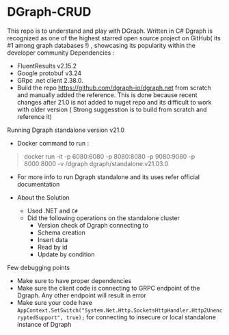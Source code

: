 # DGraph-CRUD
This repo is to understand and play with DGraph. Written in C#
Dgraph is recognized as one of the highest starred open source project on GitHub( its #1 among graph databases !) , showcasing its popularity within the developer community
Dependencies :
- FluentResults v2.15.2
- Google protobuf v3.24
- GRpc .net client 2.38.0. 
- Build the repo https://github.com/dgraph-io/dgraph.net from scratch and manually added the reference. This is done because recent changes after 21.0 is not added to nuget repo and its difficult to work with older version ( Strong suggesstion is to build from scratch and reference it)

Running Dgraph standalone version v21.0 

- Docker command to run :
> docker run -it -p 6080:6080 -p 8080:8080 -p 9080:9080 -p 8000:8000 -v /dgraph dgraph/standalone:v21.03.0
- For more info to run Dgraph standalone and its uses refer official documentation

- About the Solution
  - Used .NET and `C#`
  - Did the following operations on the standalone cluster
    - Version check of Dgraph connecting to
    - Schema creation
    - Insert data
    - Read by id
    - Update by condition
   
Few debugging points
-  Make sure to have proper dependencies
-  Make sure the client code is connecting to GRPC endpoint of the Dgraph. Any other endpoint will result in error
-  Make sure your code have `AppContext.SetSwitch("System.Net.Http.SocketsHttpHandler.Http2UnencryptedSupport", true);` for connecting to insecure or local standalone instance of Dgraph
